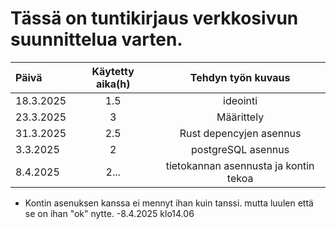 # Tässä on tuntikirjaus verkkosivun suunnittelua varten.

| Päivä         | Käytetty aika(h) |  Tehdyn työn kuvaus        |
| :---          | :-----------:    | :----------------:         |
| 18.3.2025     |  1.5             | ideointi                   |
| 23.3.2025     |  3               | Määrittely                 |
| 31.3.2025     |  2.5             | Rust depencyjen asennus    |
| 3.3.2025      |  2               | postgreSQL asennus         |
| 8.4.2025      |  2...            | tietokannan asennusta ja kontin tekoa |


- Kontin asenuksen kanssa ei mennyt ihan kuin tanssi. mutta luulen että se on ihan "ok" nytte. -8.4.2025 klo14.06
